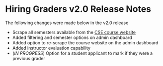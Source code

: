 # Hiring Graders v2.0 Release Notes

The following changes were made below in the v2.0 release

- Scrape all semesters available from the [CSE course website](https://web.cse.ohio-state.edu/oportal/schedule_display)
- Added filtering and semester options on admin dashboard
- Added option to re-scrape the course website on the admin dashboard
- Added instructor evaluation capability
- (*IN PROGRESS*) Option for a student applicant to mark if they were a previous grader
